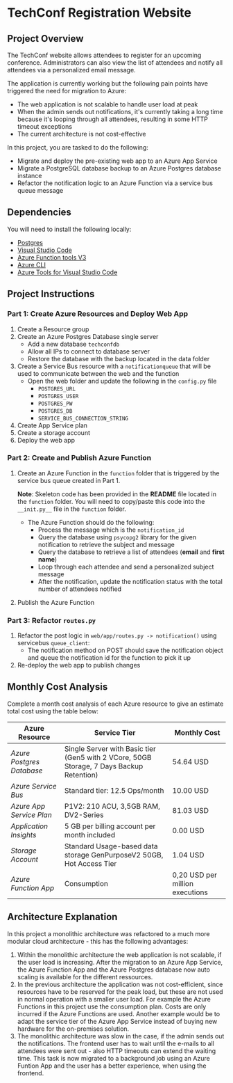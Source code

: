 # TechConf Registration Website

## Project Overview
The TechConf website allows attendees to register for an upcoming conference. Administrators can also view the list of attendees and notify all attendees via a personalized email message.

The application is currently working but the following pain points have triggered the need for migration to Azure:
 - The web application is not scalable to handle user load at peak
 - When the admin sends out notifications, it's currently taking a long time because it's looping through all attendees, resulting in some HTTP timeout exceptions
 - The current architecture is not cost-effective 

In this project, you are tasked to do the following:
- Migrate and deploy the pre-existing web app to an Azure App Service
- Migrate a PostgreSQL database backup to an Azure Postgres database instance
- Refactor the notification logic to an Azure Function via a service bus queue message

## Dependencies

You will need to install the following locally:
- [Postgres](https://www.postgresql.org/download/)
- [Visual Studio Code](https://code.visualstudio.com/download)
- [Azure Function tools V3](https://docs.microsoft.com/en-us/azure/azure-functions/functions-run-local?tabs=windows%2Ccsharp%2Cbash#install-the-azure-functions-core-tools)
- [Azure CLI](https://docs.microsoft.com/en-us/cli/azure/install-azure-cli?view=azure-cli-latest)
- [Azure Tools for Visual Studio Code](https://marketplace.visualstudio.com/items?itemName=ms-vscode.vscode-node-azure-pack)

## Project Instructions

### Part 1: Create Azure Resources and Deploy Web App
1. Create a Resource group
2. Create an Azure Postgres Database single server
   - Add a new database `techconfdb`
   - Allow all IPs to connect to database server
   - Restore the database with the backup located in the data folder
3. Create a Service Bus resource with a `notificationqueue` that will be used to communicate between the web and the function
   - Open the web folder and update the following in the `config.py` file
      - `POSTGRES_URL`
      - `POSTGRES_USER`
      - `POSTGRES_PW`
      - `POSTGRES_DB`
      - `SERVICE_BUS_CONNECTION_STRING`
4. Create App Service plan
5. Create a storage account
6. Deploy the web app

### Part 2: Create and Publish Azure Function
1. Create an Azure Function in the `function` folder that is triggered by the service bus queue created in Part 1.

      **Note**: Skeleton code has been provided in the **README** file located in the `function` folder. You will need to copy/paste this code into the `__init.py__` file in the `function` folder.
      - The Azure Function should do the following:
         - Process the message which is the `notification_id`
         - Query the database using `psycopg2` library for the given notification to retrieve the subject and message
         - Query the database to retrieve a list of attendees (**email** and **first name**)
         - Loop through each attendee and send a personalized subject message
         - After the notification, update the notification status with the total number of attendees notified
2. Publish the Azure Function

### Part 3: Refactor `routes.py`
1. Refactor the post logic in `web/app/routes.py -> notification()` using servicebus `queue_client`:
   - The notification method on POST should save the notification object and queue the notification id for the function to pick it up
2. Re-deploy the web app to publish changes

## Monthly Cost Analysis
Complete a month cost analysis of each Azure resource to give an estimate total cost using the table below:

| Azure Resource | Service Tier | Monthly Cost |
| ------------ | ------------ | ------------ |
| *Azure Postgres Database* | Single Server with Basic tier (Gen5 with 2 VCore, 50GB Storage, 7 Days Backup Retention) | 54.64 USD |
| *Azure Service Bus* | Standard tier: 12.5 Ops/month | 10.00 USD |
| *Azure App Service Plan* | P1V2: 210 ACU, 3,5GB RAM, DV2-Series | 81.03 USD |
| *Application Insights* | 5 GB per billing account per month included | 0.00 USD |
| *Storage Account* | Standard Usage-based data storage GenPurposeV2 50GB, Hot Access Tier| 1.04 USD |
| *Azure Function App* | Consumption | 0,20 USD per million executions |

## Architecture Explanation
In this project a monolithic architecture was refactored to a much more modular cloud architecture - this has the following advantages: 
1. Within the monolithic architecture the web application is not scalable, if the user load is increasing. After the migration to 
   an Azure App Service, the Azure Function App and the Azure Postgres database now auto scaling is available for the different ressources.
2. In the previous architecture the application was not cost-efficient, since resources have to be reserved for the peak load, but these 
   are not used in normal operation with a smaller user load. For example the Azure Functions in this project use the consumption plan.
   Costs are only incurred if the Azure Functions are used. 
   Another example would be to adapt the service tier of the Azure App Service instead of buying new hardware for the on-premises solution.
3. The monolithic architecture was slow in the case, if the admin sends out the notifications. The frontend user has to wait until the e-mails to
   all attendees were sent out - also HTTP timeouts can extend the waiting time. This task is now migrated to a background job using an Azure Funtion App and
   the user has a better experience, when using the frontend.